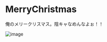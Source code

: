 # MerryChristmas

俺のメリークリスマス。陰キャなめんなよぉ！！

<img alt="image" src="https://user-images.githubusercontent.com/47915291/209464185-5ce9c1b9-db2c-4cac-ab69-f89948083a57.png">
